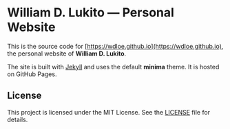 # William D. Lukito — Personal Website

This is the source code for [https://wdloe.github.io](https://wdloe.github.io), the personal website of **William D. Lukito**.

The site is built with [Jekyll](https://jekyllrb.com/) and uses the default **minima** theme. It is hosted on GitHub Pages.

## License

This project is licensed under the MIT License. See the [LICENSE](LICENSE) file for details.